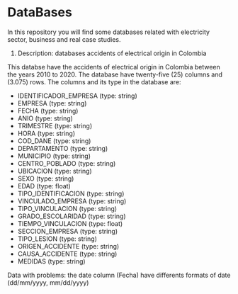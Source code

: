 # DataBases
In this repository you will find some databases related with electricity sector, business and real case studies.


1. Description: databases accidents of electrical origin in Colombia

This databse have the accidents of electrical origin in Colombia between the years 2010 to 2020. The database have twenty-five (25) columns and (3.075) rows. 
The columns and its type in the database are: 
  
  * IDENTIFICADOR_EMPRESA (type: string)
  * EMPRESA (type: string)
  * FECHA (type: string)	
  * ANIO (type: string)	
  * TRIMESTRE (type: string)	
  * HORA (type: string)
  * COD_DANE (type: string) 	
  * DEPARTAMENTO (type: string)	
  * MUNICIPIO (type: string) 	
  * CENTRO_POBLADO (type: string) 	
  * UBICACION (type: string)	
  * SEXO (type: string)	
  * EDAD (type: float)	
  * TIPO_IDENTIFICACION (type: string)	
  * VINCULADO_EMPRESA (type: string)	
  * TIPO_VINCULACION (type: string)	
  * GRADO_ESCOLARIDAD (type: string)	
  * TIEMPO_VINCULACION (type: float)	
  * SECCION_EMPRESA (type: string)	
  * TIPO_LESION (type: string)	
  * ORIGEN_ACCIDENTE (type: string)	
  * CAUSA_ACCIDENTE (type: string) 	
  * MEDIDAS (type: string) 

Data with problems: the date column (Fecha) have differents formats of date (dd/mm/yyyy, mm/dd/yyyy)
